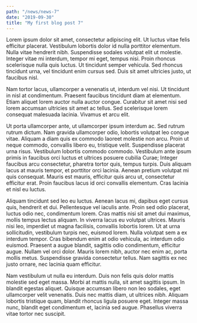 ```yaml
---
path: "/news/news-7"
date: "2019-09-30"
title: "My first blog post 7"
---
```


Lorem ipsum dolor sit amet, consectetur adipiscing elit. Ut luctus vitae felis efficitur placerat. Vestibulum lobortis dolor id nulla porttitor elementum. Nulla vitae hendrerit nibh. Suspendisse sodales volutpat elit ut molestie. Integer vitae mi interdum, tempor mi eget, tempus nisi. Proin rhoncus scelerisque nulla quis luctus. Ut tincidunt semper vehicula. Sed rhoncus tincidunt urna, vel tincidunt enim cursus sed. Duis sit amet ultricies justo, ut faucibus nisl.

Nam tortor lacus, ullamcorper a venenatis ut, interdum vel nisi. Ut tincidunt in nisl at condimentum. Praesent faucibus tincidunt diam at elementum. Etiam aliquet lorem auctor nulla auctor congue. Curabitur sit amet nisi sed lorem accumsan ultricies sit amet ac tellus. Sed scelerisque lorem consequat malesuada lacinia. Vivamus et arcu elit.

Ut porta ullamcorper ante, ut ullamcorper ipsum interdum ac. Sed rutrum rutrum dictum. Nam gravida ullamcorper odio, lobortis volutpat leo congue vitae. Aliquam a diam quis ex commodo laoreet molestie non arcu. Proin ut neque commodo, convallis libero eu, tristique velit. Suspendisse placerat urna risus. Vestibulum lobortis commodo commodo. Vestibulum ante ipsum primis in faucibus orci luctus et ultrices posuere cubilia Curae; Integer faucibus arcu consectetur, pharetra tortor quis, tempus turpis. Duis aliquam lacus at mauris tempor, et porttitor orci lacinia. Aenean pretium volutpat mi quis consequat. Mauris est mauris, efficitur quis arcu ut, consectetur efficitur erat. Proin faucibus lacus id orci convallis elementum. Cras lacinia et nisl eu luctus.

Aliquam tincidunt sed leo eu luctus. Aenean lacus mi, dapibus eget cursus quis, hendrerit et dui. Pellentesque vel iaculis ante. Proin sed odio placerat, luctus odio nec, condimentum lorem. Cras mattis nisi sit amet dui maximus, mollis tempus lectus aliquam. In viverra lacus eu volutpat ultrices. Mauris nisi leo, imperdiet ut magna facilisis, convallis lobortis lorem. Ut at urna sollicitudin, vestibulum turpis nec, euismod lorem. Nulla volutpat sem a ex interdum tempor. Cras bibendum enim at odio vehicula, ac interdum odio euismod. Praesent a augue blandit, sagittis odio condimentum, efficitur augue. Nullam vel orci dolor. Mauris lorem nibh, auctor nec enim ac, porta mollis metus. Suspendisse gravida consectetur tellus. Nam sagittis ex nec justo ornare, nec lacinia quam efficitur.

Nam vestibulum ut nulla eu interdum. Duis non felis quis dolor mattis molestie sed eget massa. Morbi at mattis nulla, sit amet sagittis ipsum. In blandit egestas aliquet. Quisque accumsan libero non leo sodales, eget ullamcorper velit venenatis. Duis nec mattis diam, ut ultrices nibh. Aliquam lobortis tristique quam, blandit rhoncus ligula posuere eget. Integer massa nunc, blandit eget condimentum et, lacinia sed augue. Phasellus viverra vitae tortor nec suscipit. 
